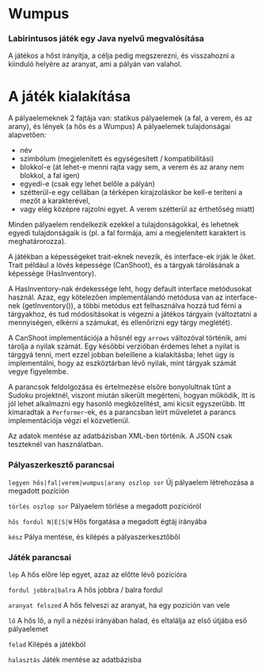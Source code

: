 # Wumpus
### Labirintusos játék egy Java nyelvű megvalósítása
A játékos a hőst irányítja, a célja pedig megszerezni, és visszahozni a kiinduló helyére az aranyat, ami a pályán van valahol.
# A játék kialakítása
A pályaelemeknek 2 fajtája van: statikus pályaelemek (a fal, a verem, és az arany), és lények (a hős és a Wumpus)
A pályaelemek tulajdonságai alapvetően:
- név
- szimbólum (megjelenített és egységesített / kompatibilitási)
- blokkol-e (át lehet-e menni rajta vagy sem, a verem és az arany nem blokkol, a fal igen)
- egyedi-e (csak egy lehet belőle a pályán)
- szétterül-e egy cellában (a térképen kirajzoláskor be kell-e teríteni a mezőt a karakterével, 
- vagy elég középre rajzolni egyet. A verem szétterül az érthetőség miatt)

Minden pályaelem rendelkezik ezekkel a tulajdonságokkal, és lehetnek egyedi tulajdonságaik is 
(pl. a fal formája, ami a megjelenített karaktert is meghatárorozza).

A játékban a képességeket trait-eknek nevezik, és interface-ek írják le őket. 
Trait például a lövés képessége (CanShoot), és a tárgyak tárolásának a képessége (HasInventory).

A HasInventory-nak érdekessége leht, hogy default interface metódusokat használ. 
Azaz, egy kötelezően implementálandó metódusa van az interface-nek (getInventory()), 
a többi metódus ezt felhasználva hozzá tud férni a tárgyakhoz, és tud módosításokat is végezni
a játékos tárgyain (változtatni a mennyiségen, elkérni a számukat, és ellenőrizni egy tárgy meglétét).

A CanShoot implementációja a hősnél egy `arrows` változóval történik, ami tárolja a nyilak számát.
Egy későbbi verzióban érdemes lehet a nyilat is tárggyá tenni, mert ezzel jobban beleillene a kialakításba; 
lehet úgy is implementálni, hogy az eszköztárban lévő nyilak, mint tárgyak számát vegye figyelembe.

A parancsok feldolgozása és értelmezése elsőre bonyolultnak tűnt a Sudoku projektnél, 
viszont miután sikerült megérteni, hogyan működik, itt is jól lehet alkalmazni egy hasonló
megközelítést, ami kicsit egyszerűbb. Itt kimaradtak a `Performer`-ek, és 
a parancsban leírt műveletet a parancs implementációja végzi el közvetlenül.

Az adatok mentése az adatbázisban XML-ben történik. A JSON csak teszteknél van használatban.

### Pályaszerkesztő parancsai
`legyen hős|fal|verem|wumpus|arany oszlop sor`
Új pályaelem létrehozása a megadott pozíción

`törlés oszlop sor`
Pályaelem törlése a megadott pozícióról

`hős fordul N|E|S|W`
Hős forgatása a megadott égtáj irányába

`kész`
Pálya mentése, és kilépés a pályaszerkesztőből

### Játék parancsai
`lép`
A hős előre lép egyet, azaz az előtte lévő pozícióra

`fordul jobbra|balra`
A hős jobbra / balra fordul

`aranyat felszed`
A hős felveszi az aranyat, ha egy pozíción van vele

`lő`
A hős lő, a nyíl a nézési irányában halad, és eltalálja az első útjába eső pályaelemet

`felad`
Kilépés a játékból

`halasztás`
Játék mentése az adatbázisba
